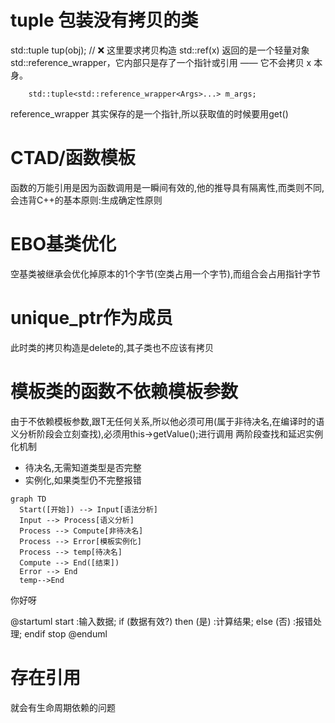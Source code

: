 # tuple 包装没有拷贝的类
std::tuple<MyClass> tup(obj);  // ❌ 这里要求拷贝构造
std::ref(x) 返回的是一个轻量对象 std::reference_wrapper<T>，它内部只是存了一个指针或引用 —— 它不会拷贝 x 本身。
```
    std::tuple<std::reference_wrapper<Args>...> m_args;
```
reference_wrapper 其实保存的是一个指针,所以获取值的时候要用get()

# CTAD/函数模板
函数的万能引用是因为函数调用是一瞬间有效的,他的推导具有隔离性,而类则不同,会违背C++的基本原则:生成确定性原则

# EBO基类优化
空基类被继承会优化掉原本的1个字节(空类占用一个字节),而组合会占用指针字节

# unique_ptr作为成员
此时类的拷贝构造是delete的,其子类也不应该有拷贝

# 模板类的函数不依赖模板参数
由于不依赖模板参数,跟T无任何关系,所以他必须可用(属于非待决名,在编译时的语义分析阶段会立刻查找),必须用this->getValue();进行调用
两阶段查找和延迟实例化机制
- 待决名,无需知道类型是否完整
- 实例化,如果类型仍不完整报错

```mermaid
graph TD
  Start([开始]) --> Input[语法分析]
  Input --> Process[语义分析]
  Process --> Compute[非待决名]
  Process --> Error[模板实例化]
  Process --> temp[待决名]
  Compute --> End([结束])
  Error --> End
  temp-->End
```

你好呀

@startuml
start
:输入数据;
if (数据有效?) then (是)
  :计算结果;
else (否)
  :报错处理;
endif
stop
@enduml




# 存在引用
就会有生命周期依赖的问题

